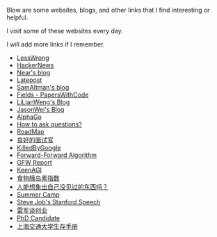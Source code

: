 Blow are some websites, blogs, and other links that I find interesting or helpful.

I visit some of these websites every day.

I will add more links if I remember.

- [LessWrong](https://www.lesswrong.com/)
- [HackerNews](https://hackernews.com/)
- [Near's blog](https://near.blog/)
- [Latepost](https://www.latepost.com/)
- [SamAltman's blog](https://blog.samaltman.com/)
- [Fields - PapersWithCode](https://paperswithcode.com/sota)
- [LiLianWeng's Blog](https://lilianweng.github.io/)
- [JasonWei's Blog](https://www.jasonwei.net/blog)
- [AlphaGo](https://youtu.be/WXuK6gekU1Y?si=KWByKBIr98Z6kCWg)
- [How to ask questions?](http://www.catb.org/~esr/faqs/smart-questions.html)
- [RoadMap](https://roadmap.sh/)
- [良好的面试官](https://blog.taptap.dev/pages/tech-interview-guide)
- [KilledByGoogle](https://killedbygoogle.com/)
- [Forward-Forward Algorithm](https://arxiv.org/pdf/2212.13345.pdf)
- [GFW Report](https://gfw.report/)
- [KeenAGI](https://keenagi.com/)
- [食物胰岛素指数](https://zh.wikipedia.org/wiki/%E8%83%B0%E5%B2%9B%E7%B4%A0%E6%8C%87%E6%95%B0)
- [人能想象出自己没见过的东西吗？](https://www.zhihu.com/question/266668858)
- [Summer Camp](https://youtu.be/lnRvmYhOksM?si=7prj0nPa2GJdUmNO&t=25)
- [Steve Job's Stanford Speech](https://youtu.be/UF8uR6Z6KLc?si=8e1XXFWaX3YSuWcm)
- [雷军谈创业](https://youtu.be/cZgTCsOYaHI?si=SfHuDsXZikb-2eOB)
- [PhD Candidate](https://www.cs.jhu.edu/~mdredze/publications/HowtoBeaSuccessfulPhDStudent.pdf)
- [上海交通大学生存手册](https://survivesjtu.gitbook.io/survivesjtumanual/)
